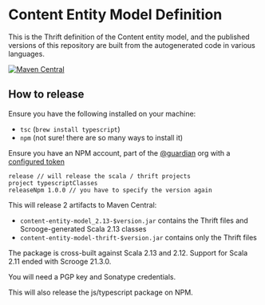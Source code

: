 # Content Entity Model Definition

This is the Thrift definition of the Content entity model, and the published
versions of this repository are built from the autogenerated code in various
languages.

[![Maven Central](https://maven-badges.herokuapp.com/maven-central/com.gu/content-entity-model-thrift/badge.svg)](https://maven-badges.herokuapp.com/maven-central/com.gu/content-entity-model-thrift)

## How to release

Ensure you have the following installed on your machine:
 - `tsc` (`brew install typescript`)
 - `npm` (not sure! there are so many ways to install it)
 
Ensure you have an NPM account, part of the [@guardian](https://www.npmjs.com/org/guardian) org with a [configured token](https://docs.npmjs.com/creating-and-viewing-authentication-tokens)

```sbtshell
release // will release the scala / thrift projects
project typescriptClasses
releaseNpm 1.0.0 // you have to specify the version again
```

This will release 2 artifacts to Maven Central:

* `content-entity-model_2.13-$version.jar` contains the Thrift files and Scrooge-generated Scala 2.13 classes
* `content-entity-model-thrift-$version.jar` contains only the Thrift files

The package is cross-built against Scala 2.13 and 2.12. Support for Scala 2.11 ended with Scrooge 21.3.0.

You will need a PGP key and Sonatype credentials.  

This will also release the js/typescript package on NPM.
